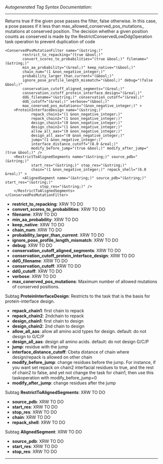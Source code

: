 _Autogenerated Tag Syntax Documentation:_

---
Returns true if the given pose passes the filter, false otherwise. In this case, a pose passes if it less than max_allowed_conserved_pos_mutations_ mutations at conserved position. The decision whether a given position counts as conserved is made by the RestrictConservedLowDdgOperation task operation to prevent duplication of code

```
<ConservedPosMutationFilter name="(&string;)"
        restrict_to_repacking="(true &bool;)"
        convert_scores_to_probabilities="(true &bool;)" filename="(&string;)"
        min_aa_probability="(&real;)" keep_native="(&bool;)"
        chain_num="(1 &non_negative_integer;)"
        probability_larger_than_current="(&bool;)"
        ignore_pose_profile_length_mismatch="(&bool;)" debug="(false &bool;)"
        conservation_cutoff_aligned_segments="(&real;)"
        conservation_cutoff_protein_interface_design="(&real;)"
        ddG_filename="(&string;)" conservation_cutoff="(&real;)"
        ddG_cutoff="(&real;)" verbose="(&bool;)"
        max_conerved_pos_mutations="(&non_negative_integer;)" >
    <ProteinInterfaceDesign name="(&string;)"
            repack_chain1="(1 &non_negative_integer;)"
            repack_chain2="(1 &non_negative_integer;)"
            design_chain1="(0 &non_negative_integer;)"
            design_chain2="(1 &non_negative_integer;)"
            allow_all_aas="(0 &non_negative_integer;)"
            design_all_aas="(0 &non_negative_integer;)"
            jump="(1 &non_negative_integer;)"
            interface_distance_cutoff="(8.0 &real;)"
            modify_before_jump="(true &bool;)" modify_after_jump="(true &bool;)" />
    <RestrictToAlignedSegments name="(&string;)" source_pdb="(&string;)"
            start_res="(&string;)" stop_res="(&string;)"
            chain="(1 &non_negative_integer;)" repack_shell="(6.0 &real;)" >
        <AlignedSegment name="(&string;)" source_pdb="(&string;)" start_res="(&string;)"
                stop_res="(&string;)" />
    </RestrictToAlignedSegments>
</ConservedPosMutationFilter>
```

-   **restrict_to_repacking**: XRW TO DO
-   **convert_scores_to_probabilities**: XRW TO DO
-   **filename**: XRW TO DO
-   **min_aa_probability**: XRW TO DO
-   **keep_native**: XRW TO DO
-   **chain_num**: XRW TO DO
-   **probability_larger_than_current**: XRW TO DO
-   **ignore_pose_profile_length_mismatch**: XRW TO DO
-   **debug**: XRW TO DO
-   **conservation_cutoff_aligned_segments**: XRW TO DO
-   **conservation_cutoff_protein_interface_design**: XRW TO DO
-   **ddG_filename**: XRW TO DO
-   **conservation_cutoff**: XRW TO DO
-   **ddG_cutoff**: XRW TO DO
-   **verbose**: XRW TO DO
-   **max_conerved_pos_mutations**: Maximum number of allowed mutations of conserved positions.


Subtag **ProteinInterfaceDesign**:   Restricts to the task that is the basis for protein-interface design.

-   **repack_chain1**: first chain to repack
-   **repack_chain2**: 2ndchain to repack
-   **design_chain1**: first chain to design
-   **design_chain2**: 2nd chain to design
-   **allow_all_aas**: allow all amino acid types for design. default: do not design to G/C/P
-   **design_all_aas**: design all amino acids. default: do not design G/C/P
-   **jump**: residue with the jump
-   **interface_distance_cutoff**: Cbeta distance of chain where design/repack is allowed on other chain
-   **modify_before_jump**: change residues before the jump. For instance, if you want set repack on chain2 interfacial residues to true, and the rest of chain2 to false, and yet not change the task for chain1, then use this taskoperation with modify_before_jump=0
-   **modify_after_jump**: change residues after the jump

Subtag **RestrictToAlignedSegments**:   XRW TO DO

-   **source_pdb**: XRW TO DO
-   **start_res**: XRW TO DO
-   **stop_res**: XRW TO DO
-   **chain**: XRW TO DO
-   **repack_shell**: XRW TO DO


Subtag **AlignedSegment**:   XRW TO DO

-   **source_pdb**: XRW TO DO
-   **start_res**: XRW TO DO
-   **stop_res**: XRW TO DO

---
